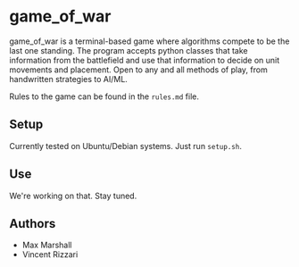 # game_of_war

game_of_war is a terminal-based game where algorithms compete to be the last one standing. The program accepts python classes that take information from the battlefield and use that information to decide on unit movements and placement. Open to any and all methods of play, from handwritten strategies to AI/ML.

Rules to the game can be found in the `rules.md` file.

## Setup

Currently tested on Ubuntu/Debian systems. Just run `setup.sh`.

## Use

We're working on that. Stay tuned.

## Authors

- Max Marshall
- Vincent Rizzari
